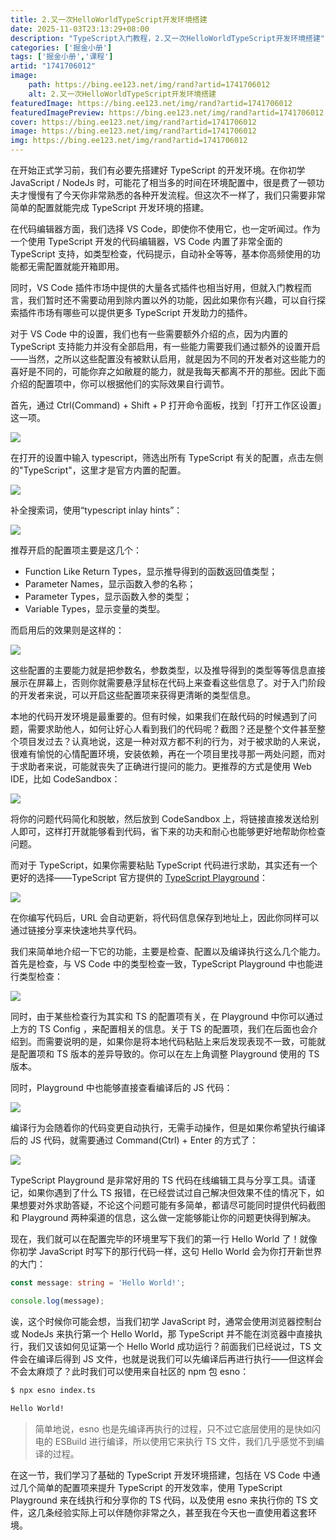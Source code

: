 ```yaml
---
title: 2.又一次HelloWorldTypeScript开发环境搭建
date: 2025-11-03T23:13:29+08:00
description: "TypeScript入门教程，2.又一次HelloWorldTypeScript开发环境搭建"
categories: ['掘金小册']
tags: ['掘金小册','课程']
artid: "1741706012"
image:
    path: https://bing.ee123.net/img/rand?artid=1741706012
    alt: 2.又一次HelloWorldTypeScript开发环境搭建
featuredImage: https://bing.ee123.net/img/rand?artid=1741706012
featuredImagePreview: https://bing.ee123.net/img/rand?artid=1741706012
cover: https://bing.ee123.net/img/rand?artid=1741706012
image: https://bing.ee123.net/img/rand?artid=1741706012
img: https://bing.ee123.net/img/rand?artid=1741706012
---
```


在开始正式学习前，我们有必要先搭建好 TypeScript 的开发环境。在你初学 JavaScript / NodeJs 时，可能花了相当多的时间在环境配置中，很是费了一顿功夫才慢慢有了今天你非常熟悉的各种开发流程。但这次不一样了，我们只需要非常简单的配置就能完成 TypeScript 开发环境的搭建。

在代码编辑器方面，我们选择 VS Code，即使你不使用它，也一定听闻过。作为一个使用 TypeScript 开发的代码编辑器，VS Code 内置了非常全面的 TypeScript 支持，如类型检查，代码提示，自动补全等等，基本你高频使用的功能都无需配置就能开箱即用。

同时，VS Code 插件市场中提供的大量各式插件也相当好用，但就入门教程而言，我们暂时还不需要动用到除内置以外的功能，因此如果你有兴趣，可以自行探索插件市场有哪些可以提供更多 TypeScript 开发助力的插件。

对于 VS Code 中的设置，我们也有一些需要额外介绍的点，因为内置的 TypeScript 支持能力并没有全部启用，有一些能力需要我们通过额外的设置开启——当然，之所以这些配置没有被默认启用，就是因为不同的开发者对这些能力的喜好是不同的，可能你弃之如敝屣的能力，就是我每天都离不开的那些。因此下面介绍的配置项中，你可以根据他们的实际效果自行调节。

首先，通过 Ctrl(Command) + Shift + P 打开命令面板，找到「打开工作区设置」这一项。

![](https://p3-juejin.byteimg.com/tos-cn-i-k3u1fbpfcp/eb46c5857d8b4298bd04118eb179fb96~tplv-k3u1fbpfcp-jj-mark:0:0:0:0:q75.image#?w=1198&h=158&s=85898&e=png&b=252a31)

在打开的设置中输入 typescript，筛选出所有 TypeScript 有关的配置，点击左侧的"TypeScript"，这里才是官方内置的配置。

![](https://p3-juejin.byteimg.com/tos-cn-i-k3u1fbpfcp/95fac6984fa8423e8e6cce346a8fa97a~tplv-k3u1fbpfcp-jj-mark:0:0:0:0:q75.image#?w=1198&h=796&s=397523&e=png&b=23272e)

补全搜索词，使用“typescript inlay hints”：

![](https://p3-juejin.byteimg.com/tos-cn-i-k3u1fbpfcp/167989038a4c49de8ff968c1171be026~tplv-k3u1fbpfcp-jj-mark:0:0:0:0:q75.image#?w=1398&h=1404&s=199750&e=png&b=24272d)

推荐开启的配置项主要是这几个：

-   Function Like Return Types，显示推导得到的函数返回值类型；
-   Parameter Names，显示函数入参的名称；
-   Parameter Types，显示函数入参的类型；
-   Variable Types，显示变量的类型。

  


而启用后的效果则是这样的：

![](https://p3-juejin.byteimg.com/tos-cn-i-k3u1fbpfcp/d9a4a48e1a084658a3cb71ca5f3322a2~tplv-k3u1fbpfcp-jj-mark:0:0:0:0:q75.image#?w=1214&h=470&s=168001&e=png&b=242830)

这些配置的主要能力就是把参数名，参数类型，以及推导得到的类型等等信息直接展示在屏幕上，否则你就需要悬浮鼠标在代码上来查看这些信息了。对于入门阶段的开发者来说，可以开启这些配置项来获得更清晰的类型信息。

  


本地的代码开发环境是最重要的。但有时候，如果我们在敲代码的时候遇到了问题，需要求助他人，如何让好心人看到我们的代码呢？截图？还是整个文件甚至整个项目发过去？认真地说，这是一种对双方都不利的行为，对于被求助的人来说，很难有愉悦的心情配置环境，安装依赖，再在一个项目里找寻那一两处问题，而对于求助者来说，可能就丧失了正确进行提问的能力。更推荐的方式是使用 Web IDE，比如 CodeSandbox：

![](https://p3-juejin.byteimg.com/tos-cn-i-k3u1fbpfcp/c4acb1235f474e3bad91d33bc3ef6292~tplv-k3u1fbpfcp-jj-mark:0:0:0:0:q75.image#?w=2850&h=1428&s=507713&e=png&b=1a1a1a)

将你的问题代码简化和脱敏，然后放到 CodeSandbox 上，将链接直接发送给别人即可，这样打开就能够看到代码，省下来的功夫和耐心也能够更好地帮助你检查问题。

而对于 TypeScript，如果你需要粘贴 TypeScript 代码进行求助，其实还有一个更好的选择——TypeScript 官方提供的 [TypeScript Playground](https://www.typescriptlang.org/play)：

![](https://p3-juejin.byteimg.com/tos-cn-i-k3u1fbpfcp/7571b08f35e944f896c053e7271bc17b~tplv-k3u1fbpfcp-jj-mark:0:0:0:0:q75.image#?w=2878&h=1368&s=179400&e=png&b=1b1d1e)

在你编写代码后，URL 会自动更新，将代码信息保存到地址上，因此你同样可以通过链接分享来快速地共享代码。

我们来简单地介绍一下它的功能，主要是检查、配置以及编译执行这么几个能力。首先是检查，与 VS Code 中的类型检查一致，TypeScript Playground 中也能进行类型检查：

![](https://p3-juejin.byteimg.com/tos-cn-i-k3u1fbpfcp/cfe4995306a642d9bf26bb4eaf67c8b2~tplv-k3u1fbpfcp-jj-mark:0:0:0:0:q75.image#?w=1700&h=644&s=100463&e=png&b=1a1b1c)

同时，由于某些检查行为其实和 TS 的配置项有关，在 Playground 中你可以通过上方的 TS Config ，来配置相关的信息。关于 TS 的配置项，我们在后面也会介绍到。而需要说明的是，如果你是将本地代码粘贴上来后发现表现不一致，可能就是配置项和 TS 版本的差异导致的。你可以在左上角调整 Playground 使用的 TS 版本。

同时，Playground 中也能够直接查看编译后的 JS 代码：

![](https://p3-juejin.byteimg.com/tos-cn-i-k3u1fbpfcp/8f26586e83b0461798c16be579bb6c20~tplv-k3u1fbpfcp-jj-mark:0:0:0:0:q75.image#?w=2714&h=576&s=102748&e=png&b=1e2021)

编译行为会随着你的代码变更自动执行，无需手动操作，但是如果你希望执行编译后的 JS 代码，就需要通过 Command(Ctrl) + Enter 的方式了：

![](https://p3-juejin.byteimg.com/tos-cn-i-k3u1fbpfcp/82204b9dadd04b59b534b02025b9083a~tplv-k3u1fbpfcp-jj-mark:0:0:0:0:q75.image#?w=2666&h=728&s=101337&e=png&b=202123)

  


TypeScript Playground 是非常好用的 TS 代码在线编辑工具与分享工具。请谨记，如果你遇到了什么 TS 报错，在已经尝试过自己解决但效果不佳的情况下，如果想要对外求助答疑，不论这个问题可能有多简单，都请尽可能同时提供代码截图和 Playground 两种渠道的信息，这么做一定能够能让你的问题更快得到解决。

  


现在，我们就可以在配置完毕的环境里写下我们的第一行 Hello World 了！就像你初学 JavaScript 时写下的那行代码一样，这句 Hello World 会为你打开新世界的大门：

```typescript
const message: string = 'Hello World!';

console.log(message);
```

诶，这个时候你可能会想，当我们初学 JavaScript 时，通常会使用浏览器控制台或 NodeJs 来执行第一个 Hello World，那 TypeScript 并不能在浏览器中直接执行，我们又该如何见证第一个 Hello World 成功运行？前面我们已经说过，TS 文件会在编译后得到 JS 文件，也就是说我们可以先编译后再进行执行——但这样会不会太麻烦了？此时我们可以使用来自社区的 npm 包 esno：

```bash
$ npx esno index.ts

Hello World!
```

> 简单地说，esno 也是先编译再执行的过程，只不过它底层使用的是快如闪电的 ESBuild 进行编译，所以使用它来执行 TS 文件，我们几乎感觉不到编译的过程。

在这一节，我们学习了基础的 TypeScript 开发环境搭建，包括在 VS Code 中通过几个简单的配置项来提升 TypeScript 的开发效率，使用 TypeScript Playground 来在线执行和分享你的 TS 代码，以及使用 esno 来执行你的 TS 文件，这几条经验实际上可以伴随你非常之久，甚至我在今天也一直使用着这套环境。